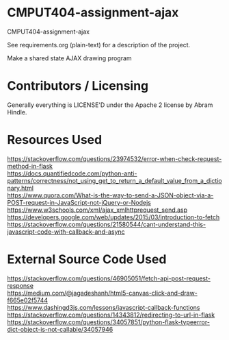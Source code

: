 CMPUT404-assignment-ajax
==============================

CMPUT404-assignment-ajax

See requirements.org (plain-text) for a description of the project.

Make a shared state AJAX drawing program

Contributors / Licensing
========================

Generally everything is LICENSE'D under the Apache 2 license by Abram Hindle.


Resources Used
========================
https://stackoverflow.com/questions/23974532/error-when-check-request-method-in-flask <br>
https://docs.quantifiedcode.com/python-anti-patterns/correctness/not_using_get_to_return_a_default_value_from_a_dictionary.html <br>
https://www.quora.com/What-is-the-way-to-send-a-JSON-object-via-a-POST-request-in-JavaScript-not-jQuery-or-Nodejs <br>
https://www.w3schools.com/xml/ajax_xmlhttprequest_send.asp <br>
https://developers.google.com/web/updates/2015/03/introduction-to-fetch <br>
https://stackoverflow.com/questions/21580544/cant-understand-this-javascript-code-with-callback-and-async <br>

External Source Code Used
========================
https://stackoverflow.com/questions/46905051/fetch-api-post-request-response <br>
https://medium.com/@jagadeshanh/html5-canvas-click-and-draw-f665e02f5744 <br>
https://www.dashingd3js.com/lessons/javascript-callback-functions <br>
https://stackoverflow.com/questions/14343812/redirecting-to-url-in-flask <br>
https://stackoverflow.com/questions/34057851/python-flask-typeerror-dict-object-is-not-callable/34057946 <br>

